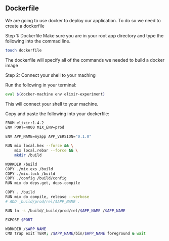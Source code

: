 ## Dockerfile

We are going to use docker to deploy our application. To do so we need to create a dockerfile

Step 1: Dockerfile
Make sure you are in your root app directory and type the following into the commad line. 

```bash
touch dockerfile
```

The dockerfile will specify all of the commands we needed to build a docker image

Step 2: Connect your shell to your maching

Run the following in your terminal:

```bash
eval $(docker-machine env elixir-experiment)
```

This will connect your shell to your machine. 

Copy and paste the following into your dockerfile:

```bash
FROM elixir:1.4.2
ENV PORT=4000 MIX_ENV=prod

ENV APP_NAME=myapp APP_VERSION="0.1.0"

RUN mix local.hex --force && \
    mix local.rebar --force && \
    mkdir /build

WORKDIR /build
COPY ./mix.exs /build
COPY ./mix.lock /build
COPY ./config /build/config
RUN mix do deps.get, deps.compile

COPY . /build
RUN mix do compile, release --verbose
# ADD _build/prod/rel/$APP_NAME .

RUN ln -s /build/_build/prod/rel/$APP_NAME /$APP_NAME

EXPOSE $PORT

WORKDIR /$APP_NAME
CMD trap exit TERM; /$APP_NAME/bin/$APP_NAME foreground & wait
```
